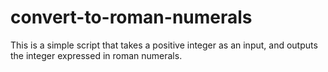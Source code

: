 # convert-to-roman-numerals

This is a simple script that takes a positive integer as an input, and outputs the integer expressed in roman numerals.
